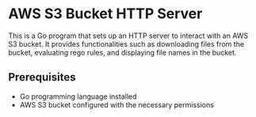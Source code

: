 # AWS S3 Bucket HTTP Server

This is a Go program that sets up an HTTP server to interact with an AWS S3 bucket. It provides functionalities such as downloading files from the bucket, evaluating rego rules, and displaying file names in the bucket.

## Prerequisites

- Go programming language installed
- AWS S3 bucket configured with the necessary permissions

